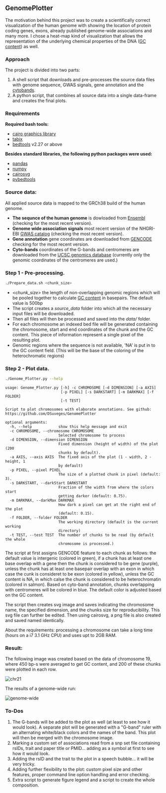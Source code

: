 ## GenomePlotter

The motivation behind this project was to create a scientifically correct visualization of the human genome with showing the location of protein coding genes,
exons, already published genome-wide associations and many more. I chose a heat-map kind of visualization that allows the representation of the underlying chemical
properties of the DNA ([GC content](https://en.wikipedia.org/wiki/GC-content)) as well.

### Approach

The project is divided into two parts:

1. A shell script that downloads and pre-processes the source data files with genome sequence, GWAS signals, gene annotation and the [cytobands](https://en.wikipedia.org/wiki/G_banding).
2. A python script, that combines all source data into a single data-frame and creates the final plots.

### Requirements

**Required bash tools:**
* [cairo graphics library](https://www.cairographics.org/download/)
* [tabix](http://www.htslib.org/download/)
* [bedtools](http://bedtools.readthedocs.io/en/latest/content/installation.html) v2.27 or above

**Besides standard libraries, the following python packages were used:**

* [pandas](https://pandas.pydata.org/)
* [numpy](http://www.numpy.org/)
* [cairosvg](http://cairosvg.org/)
* [pybedtools](https://pypi.python.org/pypi/pybedtools)

### Source data:

All applied source data is mapped to the GRCh38 build of the human genome.

* **The sequnce of the human genome** is dowloaded from [Ensembl](http://www.ensembl.org/info/data/ftp/index.html) (checking for the most recent version).
* **Genome wide association signals** most recent version of the NHGRI-EBI [GWAS catalog](https://www.ebi.ac.uk/gwas/) (checking the most recent version).
* **Gene annotation** gene coordinates are downloaded from [GENCODE](http://www.gencodegenes.org/releases/current.html) checking for the most recent version.
* **Cyto-bands** coordinates of the G-bands and centromeres are downloaded from the [UCSC genomics database](http://hgdownload.cse.ucsc.edu/goldenPath/hg38/database/cytoBand.txt.gz) (currently only the genomic coordinates of the centromeres are used.)

### Step 1 - Pre-processing.

```bash
./Prepare_data.sh <chunk_size>
```

* *<chunk_size>* the length of non-overlapping genomic regions which will be pooled together to calculate [GC content](https://en.wikipedia.org/wiki/GC-content) in basepairs. The default
value is 500bp
* The script creates a *source_data* folder into which all the necessary input files will be downloaded.
* Then all files will then be processed and saved into the *data/* folder.
* For each chromosome an indexed bed file will be generated containing the chromosome, start and end coordinates of the chunk and the GC content. This piece of information represent a single pixel of the resulting plot.
* Genomic regions where the sequence is not available, 'NA' is put in to the GC content field. (This will be the base of the coloring of the heterochromatic regions)

### Step 2 - Plot data.

```bash
./Genome_Plotter.py --help
```
```
usage: Genome_Plotter.py [-h] -c CHROMOSOME [-d DIMENSION] [-a AXIS]
                         [-p PIXEL] [-s DARKSTART] [-m DARKMAX] [-f FOLDER]
                         [-t TEST]

Script to plot chromosomes with elaborate annotations. See github:
https://github.com/DSuveges/GenomePlotter

optional arguments:
  -h, --help            show this help message and exit
  -c CHROMOSOME, --chromosome CHROMOSOME
                        Selected chromosome to process
  -d DIMENSION, --dimension DIMENSION
                        Fixed dimension (height of width) of the plot (200
                        chunks by default).
  -a AXIS, --axis AXIS  The fixed axis of the plot (1 - width, 2 - height, 1
                        by default)
  -p PIXEL, --pixel PIXEL
                        The size of a plotted chunk in pixel (default: 3).
  -s DARKSTART, --darkStart DARKSTART
                        Fraction of the width from where the colors start
                        getting darker (default: 0.75).
  -m DARKMAX, --darkMax DARKMAX
                        How dark a pixel can get at the right end of the plot
                        (default: 0.15).
  -f FOLDER, --folder FOLDER
                        The working directory (default is the current working
                        directory)
  -t TEST, --test TEST  The number of chunks to be read (by default the whole
                        chromosome is processed.)
```

The script at first assigns GENCODE feature to each chunk as follows: the default value is intergenic (colored in green), if a chunk has at least one base overlap with a gene then the chunk is considered to be gene (purple), unless the chunk has at least one basepair overlap with an exon in which case the cunk is consideret to be exon (colored in yellow), unless the GC content is NA, in which calse the chunk is considered to be heterochromatin (colored in salmon). Based on cyto-band annotation, chunks overlapping with centromeres will be colored in blue. The default color is adjusted based on the GC content.

The script then creates svg image and saves indicating the chromosome name, the specified dimension, and the chunks size for reproducibility. This svg file can further be edited. Then using cairosvg, a png file is also created and saved named identically.

About the requirements: processing a chromosome can take a long time (hours on a i7 3.1 GHz CPU) and uses upt to 2GB RAM.

### Result:

The following image was created based on the data of chromosome 19, where 450 bp-s were averaged to get GC content, and 200 of these chunks were plotted in each row.

![chr21](chr21.w.200.c450.png)

The results of a genome-wide run:

![genome-wide](full_genome.png)

### To-Dos

1. The G-bands will be added to the plot as well (at least to see how it would look). A separate plot will be generated with a "G-band" ruler with an alternating white/black colors and the names of the band. This plot will then be merged with the chromosome image.
2. Marking a custom set of associations read from a snp set file containing rsIDs, trait and paper title or PMID... adding as a symbol at first to see how it would look.
3. Adding the rsID and the trait to the plot in a speech bubble... it will be very tricky.
4. Adding further flexibility to the plot: custom pixel size and other features, proper command line option handling and error checking.
5. Extra script to generate figure legend and a script to create the whole composition.
